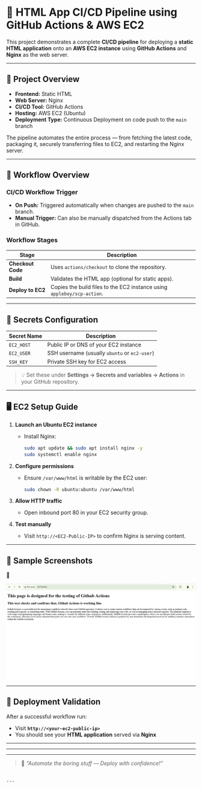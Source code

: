 # 🚀 HTML App CI/CD Pipeline using GitHub Actions & AWS EC2

This project demonstrates a complete **CI/CD pipeline** for deploying a **static HTML application** onto an **AWS EC2 instance** using **GitHub Actions** and **Nginx** as the web server.

---

## 🧩 Project Overview

- **Frontend:** Static HTML  
- **Web Server:** Nginx  
- **CI/CD Tool:** GitHub Actions  
- **Hosting:** AWS EC2 (Ubuntu)  
- **Deployment Type:** Continuous Deployment on code push to the `main` branch  

The pipeline automates the entire process — from fetching the latest code, packaging it, securely transferring files to EC2, and restarting the Nginx server.

---

## 🧠 Workflow Overview

### CI/CD Workflow Trigger
- **On Push:** Triggered automatically when changes are pushed to the `main` branch.  
- **Manual Trigger:** Can also be manually dispatched from the Actions tab in GitHub.

### Workflow Stages
| Stage | Description |
|--------|-------------|
| **Checkout Code** | Uses `actions/checkout` to clone the repository. |
| **Build** | Validates the HTML app (optional for static apps). |
| **Deploy to EC2** | Copies the build files to the EC2 instance using `appleboy/scp-action`. |

---

## 🔐 Secrets Configuration

| Secret Name | Description                                   |
| ----------- | --------------------------------------------- |
| `EC2_HOST`  | Public IP or DNS of your EC2 instance         |
| `EC2_USER`  | SSH username (usually `ubuntu` or `ec2-user`) |
| `SSH_KEY`   | Private SSH key for EC2 access                |

> 💡 Set these under **Settings → Secrets and variables → Actions** in your GitHub repository.

---

## 🖥️ EC2 Setup Guide

1. **Launch an Ubuntu EC2 instance**

   * Install Nginx:

     ```bash
     sudo apt update && sudo apt install nginx -y
     sudo systemctl enable nginx
     ```

2. **Configure permissions**

   * Ensure `/var/www/html` is writable by the EC2 user:

     ```bash
     sudo chown -R ubuntu:ubuntu /var/www/html
     ```

3. **Allow HTTP traffic**

   * Open inbound port 80 in your EC2 security group.

4. **Test manually**

   * Visit `http://<EC2-Public-IP>` to confirm Nginx is serving content.

---

## 🧾 Sample Screenshots

📸

![Nginx service running on EC2](https://github.com/aviral31/Github-Actions/blob/ce10fd657d808aab0d898be4b6813ebad741a0ae/ss.png)

---

## 🚀 Deployment Validation

After a successful workflow run:

* Visit **`http://<your-ec2-public-ip>`**
* You should see your **HTML application** served via **Nginx**

---

---


---

> 🏁 *“Automate the boring stuff — Deploy with confidence!”*

```

---
